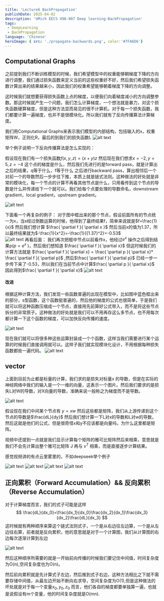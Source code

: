 ```yaml
---
title: 'Lecture6 BackPropagation'
publishDate: 2025-04-02
description: 'UMich EECS 498-007 Deep learning-BackPropagation'
tags:
 - DeepLearning
 - BackPropagation
language: 'Chinese'
heroImage: { src: './propagate-backwards.png', color:'#7FA6D6'}
---
```

## Computational Graphs

之前提到我们不断训练模型的时候，我们希望模型中的权重能够朝梯度下降的方向进行调整，我们通过损失函数来定义当前的这些权重好不好，然后我们希望损失函数计算出来的结果越来小，因此我们的权重希望能够朝着梯度下降的方向调整。

这时候我们就想要获得损失函数上点的梯度，以便我们向着梯度减小的方向调整参数。那这时候就产生一个问题，我们怎么计算梯度，一个想法就是暴力，对这个损失函数硬算梯度，但是这种方法显而易见的很不计算机，对于每一个损失函数，我们都要计算一遍梯度，也并不是很模块化。所以我们就有了反向传播算法计算梯度。

我们用Computational Graphs来表示我们模型的内部结构，包括输入的x，权重矩阵W，正则化R，最后的到我们的损失函数L
![alt text](./截屏2025-03-27%2021.06.46.png)

举个例子说明一下反向传播算法是怎么实现的：

假设现在我们有一个损失函数$f(x,y,z)=(x+y)z$ 然后现在我们想求$x=-2,y=5,z=-4$ 这个点的梯度是什么，然后我们先进行的是forward pass，就是计算出之后的结果，q等于什么，f等于什么
之后进行backward pass，算出相邻后一个对前一个的导数然后一步步往下推，本质上就是链式法则。这种做法的好处就是非常的模块化，每一个节点的计算不再看其他节点是什么，只用看传到这个节点的导数是什么并传递给下一个就可以。我们给每个点要处理的导数命名，downstream gradient，local gradient，upstream gradient。

![alt text](./截屏2025-03-27%2021.17.55.png)

下面看一个再复杂的例子：
对于图中框出来的那个节点，假设前面所有的节点统一为x，当x经过倒数运算的时候，他得到了最终结果f，简单来说就是$f=\frac{1}{x}$  然后我们想计算  $\frac{ \partial f }{ \partial x }$  然后当前x的值为1.37，所以最终结果就为$-\frac{1}{x^2}=-\frac{1}{{1.37}^2}=-0.53$    
![alt text](./截屏2025-03-27%2021.50.19.png)
再看后面：
我们再次把框中节点以前看作x，他经过$e^x$ 操作之后得到结果p($p = e^x$ )，然后我们想知道 $\frac{ \partial f }{ \partial x}$ 但这时候我们的计算方法就是 $\frac{ \partial f }{ \partial x} =  \frac{ \partial p }{ \partial x}* \frac{ \partial f }{ \partial p}$ ,然后$\frac{ \partial f }{ \partial p}$ 已经一步一步传下来了-0.53，所以我们在当前节点中计算$\frac{ \partial p }{ \partial x}$ 因此得到$\frac{ \partial f }{ \partial x}$ 
![alt text](./截屏2025-03-27%2022.00.00.png)

#### 改进

根据这种计算方法，我们发现一些函数普遍的出现在模型中，比如图中蓝色框出来的部分，s型函数，这个函数挺普遍的，然后他的梯度的公式也很简单，于是我们就可以将这种函数压缩成一个节点，直接用先前算好公式带入，而不是将这些节点拆分的非常原子。这种做法的好处就是我们可以不用再存这么多节点，也不用每次都计算一下这个函数的梯度，可以加快反向传播的速度。
 
![alt text](./截屏2025-03-28%2023.19.17.png)


  现在我们就可以将很多种这些运算封装成一个个函数，这样当我们需要进行某个运算的时候我们直接调用就可以。这样子我们就实现模块化设计，不用根据每种损失函数都些一遍代码。
  ![alt text](./截屏2025-03-30%2019.47.43.png)

## vector

上面到目前为止都是标量的计算，我们求的是损失对标量$x$ 的导数，但是在实际的神经网络中我们的输入是一个一维的向量，这表示一个图片。然后我们要求的是损失L对W的导数，对X向量的导数，准确来说一般称之为梯度而不是导数。

![alt text](./截屏2025-04-02%2021.53.52.png)

假设现在我们中间某个节点有 $y=xw$ 然后这些都是矩阵，我们从上游传递到这个节点的导数是$\frac{dL}{dy}$ 然后我们想计算一下L对x的导数和L对w的导数，然后这就是他们的公式，但是很奇怪x和y不应该都是向量吗，为什么这里都是矩阵。

视频中还提到一点就是我们显示计算每个矩阵的雅可比矩阵然后来相乘，意思就是我们不会先计算出整个雅可比矩阵 J 再与 $v^T$ 相乘，而是直接逐步计算结果。

感觉视频讲的有点云里雾里的，不如deepseek举个例子

![alt text](./截屏2025-04-02%2022.29.17.png)
![alt text](./截屏2025-04-02%2022.29.38.png)
![alt text](./截屏2025-04-02%2022.29.53.png)
![alt text](./截屏2025-04-02%2022.30.19.png)


## 正向累积（Forward Accumulation）&& 反向累积（Reverse Accumulation）

对于计算梯度而言，我们的式子可能是这样 
$$
\frac{dL}{dx_0}=\frac{dx_1}{dx_0}\frac{dx_2}{dx_1}\frac{dx_3}{dx_2}\frac{dL}{dx_3}
$$ 
这时候就有两种顺序来算这个链式法则式子，一个是从右边往左边算，一个是从左边往右算，前者就是反向累积，他的意思就是对于一个计算图，我们从计算图的右边每次逐渐计算到左边

![alt text](./截屏2025-04-02%2022.44.37.png)

然后这种顺序所需要的就是一开始前向传播的时候我们要记住中间值，时间复杂度为O(n),空间复杂度也为O(n)。

然后前向累积就是先计算式子左边，然后推到式子右边，这种方法相比之下就不需要存储中间值，从最左边开始不断向右求导，空间复杂度为O(1),但是这种做法的坏处就是对于每一个变量$x_0,y_0,z_0$ 而言，他们各自的梯度都要单独算一遍，也就是说假设有m个变量，他的时间复杂度就是O(mn).

